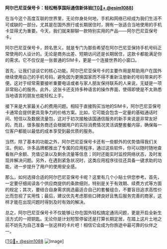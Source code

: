 **阿尔巴尼亚保号卡：轻松畅享国际通信新体验[[TG💪+ @esim1088](https://t.me/s/esim1088)]**

在当今这个高度互联的世界里，无论你身处何地，手机和网络已经成为我们生活不可或缺的一部分。尤其是在国外旅行或长期居住时，拥有一张适合当地使用的手机卡显得尤为重要。今天，我们就来聊聊一款特别实用的产品——阿尔巴尼亚保号卡。

阿尔巴尼亚保号卡，顾名思义，就是专门为那些希望在阿尔巴尼亚保持手机号码正常使用的人设计的。无论是商务出差、短期访问还是长期居住，这款卡都能满足你的需求。它不仅仅是一张普通的SIM卡，更是一个连接世界的小窗口。

首先，让我们谈谈它的核心功能。阿尔巴尼亚保号卡的主要作用是帮助用户在国外继续使用自己的手机号码，避免因为更换国家而不得不重新注册新的号码带来的不便。这对于经常需要接听重要电话或者与家人朋友保持联系的人来说，无疑是一项非常贴心的服务。此外，这张卡还支持多种语言的操作界面，使得即使是不太熟悉当地语言的朋友也能轻松上手。

接下来是大家最关心的费用问题。相较于直接购买当地的SIM卡，阿尔巴尼亚保号卡通常会提供更具竞争力的价格方案。比如，它可能会包含一定量的基础通话时间、短信以及数据流量包，这对于初次接触该国通信服务的新手来说是非常友好的。而且，很多服务商还会根据用户的实际消费情况灵活调整套餐内容，确保每一位客户都能以最低的成本享受到最优质的服务。

当然，除了基本的功能之外，阿尔巴尼亚保号卡还有一些额外的优势值得我们关注。例如，许多品牌都推出了专属的应用程序，通过这些软件，你可以随时随地查看账户余额、充值记录以及剩余流量等信息；同时还能实时监控网络状态，及时发现并解决问题。另外，在遇到紧急状况时，这类应用程序往往还具备一键求助的功能，进一步提升了用户的使用安全感。

那么，如何选择合适的阿尔巴尼亚保号卡呢？这里有几个小贴士供您参考。首先，一定要仔细阅读各个供应商提供的条款细则，特别是关于有效期、续费方式等方面的规定；其次，要结合自身需求挑选最适合自己的套餐组合，不要盲目追求高性价比而忽视了实用性；最后，建议优先考虑那些口碑良好且售后服务完善的商家，这样才能在出现问题时得到及时有效的解决。

总之，阿尔巴尼亚保号卡不仅能够让你在国外轻松搞定通讯问题，更是开启全新生活方式的一把钥匙。无论你是计划短暂停留还是打算长期定居，在踏上这片土地之前不妨先为自己准备一张这样的卡片吧！相信它会成为你旅途中最可靠的伙伴之一。

[[TG💪+ @esim1088](https://t.me/s/esim1088) ![Image](https://i.postimg.cc/4NQfJmqS/Snipaste-2025-05-13-00-14-12.png)]